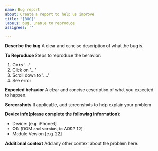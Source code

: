 ```yaml
---
name: Bug report
about: Create a report to help us improve
title: "[BUG]"
labels: bug, unable to reproduce
assignees: ''

---
```


**Describe the bug**
A clear and concise description of what the bug is.

**To Reproduce**
Steps to reproduce the behavior:
1. Go to '...'
2. Click on '....'
3. Scroll down to '....'
4. See error

**Expected behavior**
A clear and concise description of what you expected to happen.

**Screenshots**
If applicable, add screenshots to help explain your problem

**Device info(please complete the following information):**
 - Device: [e.g. iPhone6]
 - OS: [ROM and version, ie AOSP 12]
 -  Module Version [e.g. 22]

**Additional context**
Add any other context about the problem here.
